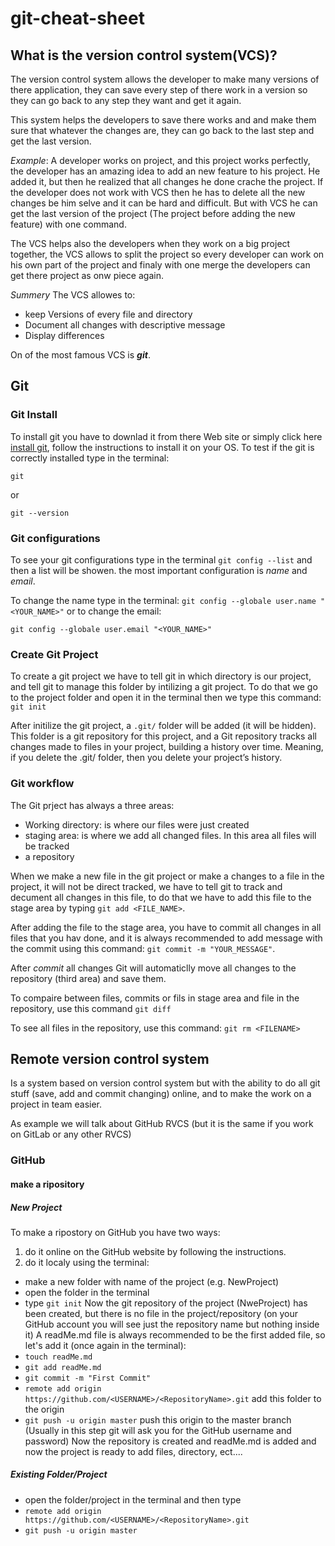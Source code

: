 # git-cheat-sheet

## What is the version control system(VCS)?
The version control system allows the developer to make many versions of there application, they can save every step of there work in a version so they can go back to any step they want and get it again.

This system helps the developers to save there works and and make them sure that whatever the changes are, they can go back to the last step and get the last version.

*Example*: A developer works on project, and this project works perfectly, the developer has an amazing idea to add an new feature to his project. He added it, but then he realized that all changes he done crache the project. If the developer does not work with VCS then he has to delete all the new changes be him selve and it can be hard and difficult. But with VCS he can get the last version of the project (The project before adding the new feature) with one command.

The VCS helps also the developers when they work on a big project together, the VCS allows to split the project so every developer can work on his own part of the project and finaly with one merge the developers can get there project as onw piece again.

*Summery* 
The VCS allowes to:
* keep Versions of every file and directory
* Document all changes with descriptive message
* Display differences

On of the most famous VCS is ***git***.

## Git
### Git Install
To install git you have to downlad it from there Web site or simply click here [install git](https://git-scm.com/downloads), follow the instructions to install it on your OS.
To test if the git is correctly installed type in the terminal:

```git```

or

```git --version```

### Git configurations
To see your git configurations type in the terminal ```git config --list``` and then a list will be showen. the most important configuration is *name* and *email*.

To change the name type in the terminal: ```git config --globale user.name "<YOUR_NAME>"``` or to change the email: 

```git config --globale user.email "<YOUR_NAME>"```

### Create Git Project
To create a git project we have to tell git in which directory is our project, and tell git to manage this folder by intilizing a git project.
To do that we go to the project folder and open it in the terminal then we type this command: ```git init```

After initilize the git project, a ```.git/``` folder will be added (it will be hidden). This folder is a git repository for this project, and a Git repository tracks all changes made to files in your project, building a history over time. Meaning, if you delete the .git/ folder, then you delete your project’s history.

### Git workflow
The Git prject has always a three areas: 
 * Working directory: is where our files were just created
 * staging area: is where we add all changed files. In this area all files will be tracked
 * a repository
 
When we make a new file in the git project or make a changes to a file in the project, it will not be direct tracked, we have to tell git to track and decument all changes in this file, to do that we have to add this file to the stage area by typing ```git add <FILE_NAME>```.

After adding the file to the stage area, you have to commit all changes in all files that you hav done, and it is always recommended to add message with the commit using this command: ```git commit -m "YOUR_MESSAGE"```.

After *commit* all changes Git will automaticlly move all changes to the repository (third area) and save them.

To compaire between files, commits or fils in stage area and file in the repository, use this command ```git diff``` 

To see all files in the repository, use this command: ```git rm <FILENAME>```


 ## Remote version control system
Is a system based on version control system but with the ability to do all git stuff (save, add and commit changing) online, and to make the work on a project in team easier.

As example we will talk about GitHub RVCS (but it is the same if you work on GitLab or any other RVCS)

### GitHub
#### make a ripository
##### New Project
To make a ripostory on GitHub you have two ways:
 1. do it online on the GitHub website by following the instructions.
 2. do it localy using the terminal:
  * make a new folder with name of the project (e.g. NewProject)
  * open the folder in the terminal
  * type ```git init```
  Now the git repository of the project (NweProject) has been created, but there is no file in the project/repository (on your GitHub account you will see just the repository name but nothing inside it) A readMe.md file is always recommended to be the first added file, so let's add it (once again in the terminal):
  * ```touch readMe.md```
  * ```git add readMe.md```
  * ```git commit -m "First Commit"```
  * ```remote add origin https://github.com/<USERNAME>/<RepositoryName>.git``` add this folder to the origin
  * ```git push -u origin master``` push this origin to the master branch (Usually in this step git will ask you for the GitHub username and password)
  Now the repository is created and readMe.md is added and now the project is ready to add files, directory, ect....
   
  
##### Existing Folder/Project
* open the folder/project in the terminal and then type
*  ```remote add origin https://github.com/<USERNAME>/<RepositoryName>.git```
* ```git push -u origin master```
  
  
  
  
  
